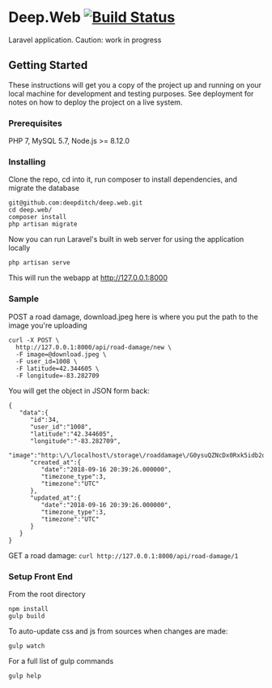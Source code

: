 # Deep.Web [![Build Status](https://travis-ci.com/deepditch/deep.web.svg?branch=master)](https://travis-ci.com/deepditch/deep.web)

Laravel application. Caution: work in progress

## Getting Started

These instructions will get you a copy of the project up and running on your local machine for development and testing purposes. See deployment for notes on how to deploy the project on a live system.

### Prerequisites

PHP 7, MySQL 5.7, Node.js >= 8.12.0

### Installing

Clone the repo, cd into it, run composer to install dependencies, and migrate the database

```
git@github.com:deepditch/deep.web.git
cd deep.web/
composer install
php artisan migrate
```

Now you can run Laravel's built in web server for using the application locally

```
php artisan serve
```

This will run the webapp at http://127.0.0.1:8000

### Sample

POST a road damage, download.jpeg here is where you put the path to the image you're uploading
```
curl -X POST \
  http://127.0.0.1:8000/api/road-damage/new \
  -F image=@download.jpeg \
  -F user_id=1008 \
  -F latitude=42.344605 \
  -F longitude=-83.282709
```

You will get the object in JSON form back:

```
{  
   "data":{  
      "id":34,
      "user_id":"1008",
      "latitude":"42.344605",
      "longitude":"-83.282709",
      "image":"http:\/\/localhost\/storage\/roaddamage\/G0ysuQZNcDx0Rxk5idb2qpn3DmAS58aIWwEJ4tgp.jpeg",
      "created_at":{  
         "date":"2018-09-16 20:39:26.000000",
         "timezone_type":3,
         "timezone":"UTC"
      },
      "updated_at":{  
         "date":"2018-09-16 20:39:26.000000",
         "timezone_type":3,
         "timezone":"UTC"
      }
   }
}
```

GET a road damage:
```curl http://127.0.0.1:8000/api/road-damage/1```

### Setup Front End
From the root directory

```
npm install
gulp build
```
To auto-update css and js from sources when changes are made:

```
gulp watch
```
For a full list of gulp commands
```
gulp help
```
